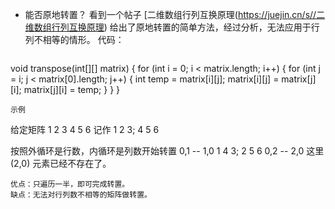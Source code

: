 
* 能否原地转置？
  看到一个帖子 [二维数组行列互换原理(https://juejin.cn/s//二维数组行列互换原理)
  给出了原地转置的简单方法，经过分析，无法应用于行列不相等的情形。
  代码：
  ```
void transpose(int[][] matrix) {
    for (int i = 0; i < matrix.length; i++) {
        for (int j = i; j < matrix[0].length; j++) {
            int temp = matrix[i][j];
            matrix[i][j] = matrix[j][i];
            matrix[j][i] = temp;
        }
    }
}
  ```
  示例
  ```
  给定矩阵
  1 2 3
  4 5 6
  记作 1 2 3; 4 5 6
  
  按照外循环是行数，内循环是列数开始转置
  0,1 -- 1,0   1 4 3; 2 5 6
  0,2 -- 2,0   这里 (2,0) 元素已经不存在了。
  ```
  优点：只遍历一半，即可完成转置。
  缺点：无法对行列数不相等的矩阵做转置。
  
